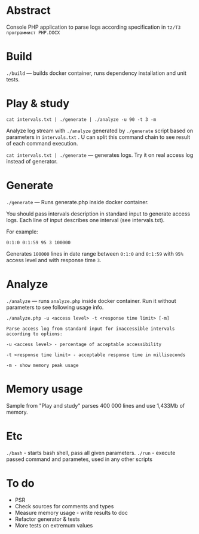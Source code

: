 # Abstract
Console PHP application to parse logs according specification in `tz/ТЗ программист PHP.DOCX`
# Build
`./build` &mdash; builds docker container, runs dependency installation and unit tests.

# Play & study

`cat intervals.txt | ./generate | ./analyze -u 90 -t 3 -m`

Analyze log stream with `./analyze` generated by `./generate` script based on parameters in `intervals.txt` . 
U can split this command chain to see result of each command execution.

`cat intervals.txt | ./generate` &mdash; generates logs. Try it on real access log instead of generator.

# Generate

`./generate` &mdash; Runs generate.php inside docker container.

You should pass  intervals description in standard input to generate access logs.
Each line of input describes one interval (see intervals.txt).

For example: 
```
0:1:0 0:1:59 95 3 100000
```
Generates `100000` lines in date range between `0:1:0` and `0:1:59` 
with `95%` access level and with response time `3`. 

# Analyze

`./analyze` &mdash; runs `analyze.php` inside docker container. Run it without parameters to see following usage info.
```
./analyze.php -u <access level> -t <response time limit> [-m]

Parse access log from standard input for inaccessible intervals according to options:

-u <access level> - percentage of acceptable accessibility

-t <response time limit> - acceptable response time in milliseconds

-m - show memory peak usage
```
# Memory usage

Sample from "Play and study" parses 400 000 lines and use 1,433Mb of memory.

# Etc

`./bash` - starts bash shell, pass all given parameters.
`./run` - execute passed command and parametes, used in any other scripts

# To do

- PSR
- Check sources for comments and types
- Measure memory usage - write results to doc
- Refactor generator & tests
- More tests on extremum values
